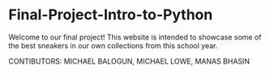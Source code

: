 # Final-Project-Intro-to-Python

Welcome to our final project! This website is intended to showcase some of the best sneakers in our own collections from this school year.

CONTIBUTORS: MICHAEL BALOGUN, MICHAEL LOWE, MANAS BHASIN
